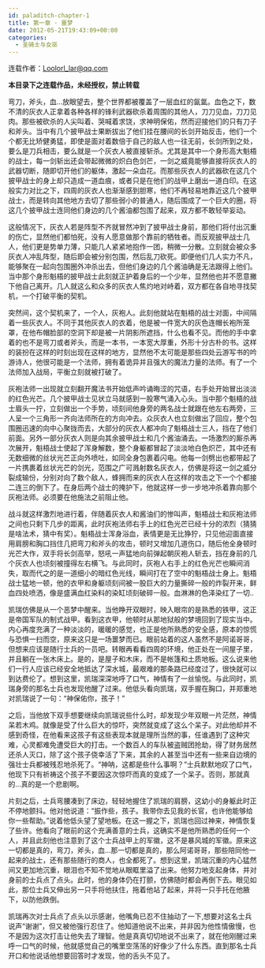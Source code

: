 ```yaml
---
id: paladitch-chapter-1
title: 第一章 · 噩梦
date: 2012-05-21T19:43:09+00:00
categories:
  - 圣骑士与女巫
---
```

连载作者：<Loolorl_lar@qq.com>

**本目录下之连载作品，未经授权，禁止转载**
  
弯刀，斧头，血&#8230;放眼望去，整个世界都被覆盖了一层血红的氤氲。血色之下，数不清的灰衣人正拿着各种各样的锋利武器砍杀着周围的其他人，刀刀见血，刀刀见肉。那些被砍杀的人尖叫着、哭喊着求饶，求神明保佑，然而迎接他们的只有刀子和斧头。当中有几个披甲战士果断拔出了他们挂在腰间的长剑开始反击，他们一个个都无比矫健勇猛，即使是面对着数倍于自己的敌人也一往无前，长剑所到之处，要么是刀兵相击，要么就是一个灰衣人被直接斩杀。尤其是其中一个身形高大魁梧的战士，每一剑斩出还会带起微微的炽白色剑芒，一剑之威竟能够直接将灰衣人的武器切断，随即切开他们的躯体，激起一朵血花。而那些灰衣人的武器砍在这几个披甲战士的身上却只造成一道血痕，或者只是在他们的战甲上磨出一道白印。在这般实力对比之下，四周的灰衣人也渐渐感到胆寒，他们不再轻易地靠近这几个披甲战士，而是转向其他地方去切了那些弱小的普通人，随后围成了一个巨大的圈，将这几个披甲战士连同他们身边的几个酱油都包围了起来，双方都不敢轻举妄动。

这般情况下，灰衣人若是阵型不齐就冒然冲到了披甲战士身前，那他们将付出沉重的伤亡，显然他们都怕死，没有人愿意做那个靠前的牺牲者。而反观披甲战士几人，他们更是势单力薄，只能几人紧紧地抱作一团，稍微一分散。立刻就会被众多灰衣人冲乱阵型，随后即会被分别包围，然后乱刀砍死。即便他们几人实力不凡，能够聚在一起向包围圈外冲杀出去，但他们身边的几个酱油确是无法跟得上他们。当中那个身形魁梧的披甲战士此刻就正护着身后的一个少年，显然他也并不愿意撇下他自己离开。几人就这么和众多的灰衣人焦灼地对峙着，双方都在各自地寻找契机，一个打破平衡的契机。

突然间，这个契机来了，一个人，灰袍人。此刻他就站在魁梧的战士对面，中间隔着一些灰衣人。不同于其他灰衣人的衣着，他是被一件宽大的灰色连帽长袍所笼罩，在他布帽脸部的空洞下却是被一片阴影所遮挡，什么也看不见。而他的手中拿着的也不是弯刀或者斧头，而是一本书，一本宽大厚重，外形十分古朴的书。这样的装扮在这样的时刻出现在这样的地方，显然他不太可能是那些四处云游写书的吟游诗人，他很可能是一个法师，拥有着诡异并且强大的魔法力量的法师。有了一个法师加入战局，平衡立刻就被打破了。

灰袍法师一出现就立刻翻开魔法书开始低声吟诵晦涩的咒语，右手处开始冒出淡淡的红色光芒。几个披甲战士见状立马就感到一股寒气涌入心头。当中那个魁梧的战士眉头一拧，立刻做出一个手势，顷刻间他身旁的两名战士就跟在他左右两旁，三人呈一个三角形一齐向法师所在的方向冲去。众灰衣人也立刻做出了回应，整个包围圈迅速的向中心聚拢而去，大部分的灰衣人都冲向了魁梧战士三人，挡在了他们前面。另外一部分灰衣人则是向其余披甲战士和几个酱油涌去。一场激烈的厮杀再次展开，魁梧战士使起了浑身解数，整个身躯都冒起了淡淡地白色炽芒，其中还有无数细微的丝状光芒正向外喷吐，如同全身包裹着闪电。他每一剑劈出也都带起了一片携裹着丝状光芒的剑光，范围之广可溅射数名灰衣人，仿佛是将这一剑之威分裂成输份，分别对向了数个敌人，蜂拥而来的灰衣人在这样的攻击之下一个个都接二连三的倒下了。在身后两个战士的掩护下，他就这样一步一步地冲杀着靠向那个灰袍法师。必须要在他施法之前阻止他。

战斗就这样激烈地进行着，伴随着灰衣人和酱油们的惨叫声，魁梧战士和灰袍法师之间也只剩下几步的距离，此时灰袍法师右手上的红色光芒已经十分的浓烈（猜猜是啥法术，猜中有奖）。魁梧战士浑身浴血，表情更是无比狰狞，只见他迎面直接用肩膀和胸口挡住几把弯刀和斧头的攻击，顿时又增加几道伤口，随后他全身顿时光芒大作，双手将长剑高举，怒吼一声猛地向前弹起朝灰袍人斩去，挡在身前的几个灰衣人也顷刻被撞得左右横飞。与此同时，灰袍人右手上的红色光芒也瞬间消失，取而代之的是一道细小的暗红色光线，瞬间打在了空中的魁梧战士身上。魁梧战士猛地一顿，他的衣甲和身躯顷刻间被一股巨大的力量撕碎一般的炸裂开来，鲜血四处喷洒，像是盛满血红染料的染缸顷刻破碎一般。血淋淋的色泽染红了一切..

凯瑞仿佛是从一个恶梦中醒来。当他睁开双眼时，映入眼帘的是熟悉的铁甲，这正是帝国军队的制式战甲。看到这衣甲，他顿时从那地狱般的梦境回到了现实当中。内心再度充满了一种淡淡的，暖暖的感觉，也正是他所熟悉的安全感，原本的惊慌与恐惧一扫而空，原来这只是一场噩梦而已。眼前站着的这人虽然不是阿诺哥哥，但想来应该是随行士兵的一员吧。转眼再看看四周的环境，他正处在一间屋子里，并且躺在一张木床上。是的，是屋子和木床，而不是帐篷和土质地板。这么说来他们一行人应该已经安全地抵达了深水城，最艰难的那条路已经度过了，很快就可以到达费伦了。想到这里，凯瑞深深地呼了口气，神情有了一丝愉悦。与此同时，凯瑞身旁的那名士兵也发现他醒了过来。他低头看向凯瑞，双手握在胸口，并郑重地对凯瑞说了一句：“神保佑你，孩子！”

之后，当他放下双手想要继续向凯瑞说些什么时，却发现少年双眼一片茫然，神情呆若木鸡。就像是受了什么巨大的惊吓，突然就变成了这么个呆子。对此他却并不感到奇怪，在他看来这孩子有这些表现本就是理所当然的事，任谁遇到了这种灾难，心灵都难免遭受巨大的打击。一个数百人的车队被盗贼团抢劫，得了财务居然还杀人灭口，除了这个孩子侥幸活了下来，其余的人甚至当中还有一些来自边境的强壮士兵都被残忍地杀死了。“神呐，这都是些什么事啊？”士兵默默地叹了口气，他现下只有祈祷这个孩子不要因这次惊吓而真的变成了一个呆子。否则，那就真的&#8230;真的是一个悲剧啊。

片刻之后，士兵弯腰凑到了床边，轻轻地握住了凯瑞的肩膀，这幼小的身躯此时正不停地颤抖。他对他说道：“振作些，孩子。我带你去见我的长官，也许他能够给你一些帮助。”说着他低头望了望地板。在这一握之下，凯瑞也回过神来，神情恢复了些许。他看向了眼前的这个充满善意的士兵，这确实不是他所熟悉的任何一个人，并且此刻他也注意到了这个士兵战甲上的军徽，这不是暴风城的军徽。原来这一切都是真的，弯刀，斧头，血&#8230;那一切都是真的，那么阿诺哥哥，那些陪同他一起来的战士，还有那些随行的商人，也全都死了。想到这里，凯瑞沉重的内心猛然间又更加地沉重，眼泪也不知不觉地从眼眶里溢了出来。他努力地支起身体，并对身前的士兵点了点头。此时，他的身体仍在打颤，仿佛随时都会再倒下去。眼见如此，那位士兵又伸出另一只手将他扶住，拖着他站了起来，并将一只手托在他腋下，以防他跌倒。

凯瑞再次对士兵点了点头以示感谢，他嘴角已忍不住抽动了一下,想要对这名士兵说声“谢谢”，但又被他强行忍住了。他知道他说不出来，并非因为他性情傲慢，也不是因为这次打击让他失去了理智。他是真真切切地说不出来了，就在他刚醒过来呼一口气的时候，他就感觉自己的嘴里空荡荡的好像少了什么东西。直到那名士兵开口和他说话他想要回答时才发现，他的舌头不见了。
